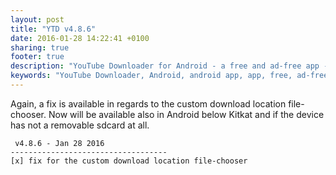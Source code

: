 ```yaml
---
layout: post
title: "YTD v4.8.6"
date: 2016-01-28 14:22:41 +0100
sharing: true
footer: true
description: "YouTube Downloader for Android - a free and ad-free app - new version"
keywords: "YouTube Downloader, Android, android app, app, free, ad-free, no ads, dentex, XDA, XDA_dentex, twidentex, YouTube, downloader, FFmpeg, audio, music, video, extraction, mp3, easy, dentex, 1080p, 720p, 480p, HD, 4K, 3gp, webm, mp4, m4a, ogg, flv, opus, 360°, 3D"
---
```

Again, a fix is available in regards to the custom download location file-chooser. Now will be available also in Android below Kitkat and if the device has not a removable sdcard at all.

     v4.8.6 - Jan 28 2016
    -----------------------------------
    [x] fix for the custom download location file-chooser
